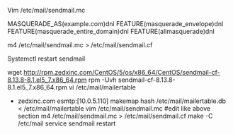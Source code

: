 Vim /etc/mail/sendmail.mc


MASQUERADE_AS(example.com)dnl
FEATURE(masquerade_envelope)dnl
FEATURE(masquerade_entire_domain)dnl
FEATURE(allmasquerade)dnl


m4 /etc/mail/sendmail.mc > /etc/mail/sendmail.cf

Systemctl restart sendmail

wget http://rpm.zedxinc.com/CentOS/5/os/x86_64/CentOS/sendmail-cf-8.13.8-8.1.el5_7.x86_64.rpm
 rpm -Uvh sendmail-cf-8.13.8-8.1.el5_7.x86_64.rpm
 vi /etc/mail/mailertable
  + zedxinc.com     esmtp:[10.0.5.110]
 makemap hash /etc/mail/mailertable.db < /etc/mail/mailertable
 vim /etc/mail/sendmail.mc
  #edit like above section
 m4 /etc/mail/sendmail.mc > /etc/mail/sendmail.cf
 make -C /etc/mail
 service sendmail restart